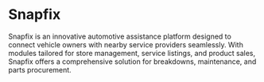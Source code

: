 # Snapfix
Snapfix is an innovative automotive assistance platform designed to connect vehicle owners with nearby service providers seamlessly. With modules tailored for store management, service listings, and product sales, Snapfix offers a comprehensive solution for breakdowns, maintenance, and parts procurement.

